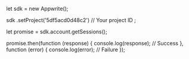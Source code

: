 let sdk = new Appwrite();

sdk
    .setProject('5df5acd0d48c2') // Your project ID
;

let promise = sdk.account.getSessions();

promise.then(function (response) {
    console.log(response); // Success
}, function (error) {
    console.log(error); // Failure
});